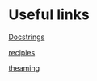 # Useful links


[Docstrings](https://mkdocstrings.github.io/griffe/reference/docstrings/#google-section-modules)

[recipies](https://mkdocstrings.github.io/recipes/#automatic-highlighting-for-indented-code-blocks-in-docstrings)

[theaming](https://github.com/mkdocs/catalog?tab=readme-ov-file#-theming)